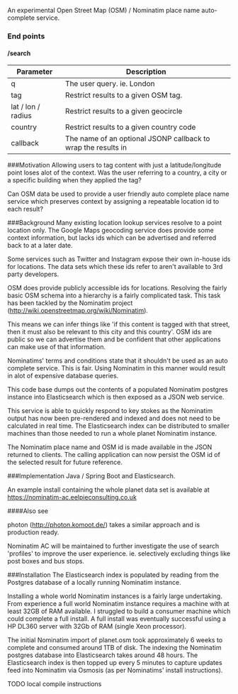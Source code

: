 An experimental Open Street Map (OSM) / Nominatim place name auto-complete service.

### End points

#### /search

Parameter | Description
---------|--------------
q	|	The user query. ie. London
tag	| Restrict results to a given OSM tag.
lat / lon / radius | Restrict results to a given geocircle
country | Restrict results to a given country code
callback | The name of an optional JSONP callback to wrap the results in


###Motivation
Allowing users to tag content with just a latitude/longitude point loses alot of the context.
Was the user referring to a country, a city or a specific building when they applied the tag?

Can OSM data be used to provide a user friendly auto complete place name service which preserves context by assigning a repeatable location id to each result?

###Background
Many existing location lookup services resolve to a point location only.
The Google Maps geocoding service does provide some context information, but lacks ids which can be advertised and referred back to at a later date.

Some services such as Twitter and Instagram expose their own in-house ids for locations.
The data sets which these ids refer to aren't available to 3rd party developers.

OSM does provide publicly accessible ids for locations.
Resolving the fairly basic OSM schema into a hierarchy is a fairly complicated task.
This task has been tackled by the Nominatim project (http://wiki.openstreetmap.org/wiki/Nominatim).

This means we can infer things like 'if this content is tagged with that street, then it must also be relevant to this city and this country'.
OSM ids are public so we can advertise them and be confident that other applications can make use of that information.

Nominatims' terms and conditions state that it shouldn't be used as an auto complete service. This is fair.
Using Nominatim in this manner would result in alot of expensive database queries.

This code base dumps out the contents of a populated Nominatim postgres instance into Elasticsearch which is then exposed as a JSON web service.

This service is able to quickly respond to key stokes as the Nominatim output has now been pre-rendered and indexed and does not need to be calculated in real time.
The Elasticsearch index can be distributed to smaller machines than those needed to run a whole planet Nominatim instance.

The Nominatim place name and OSM id is made available in the JSON returned to clients.
The calling application can now persist the OSM id of the selected result for future reference.

###Implementation
Java / Spring Boot and Elasticsearch.

An example install containing the whole planet data set is available at https://nominatim-ac.eelpieconsulting.co.uk

####Also see

photon (http://photon.komoot.de/) takes a similar approach and is production ready.

Nominatim AC will be maintained to further investigate the use of search 'profiles' to improve the user experience.
ie. selectively excluding things like post boxes and bus stops.


###Installation
The Elasticsearch index is populated by reading from the Postgres database of a locally running Nominatim instance.

Installing a whole world Nominatim instances is a fairly large undertaking.
From experience a full world Nominatim instance requires a machine with at least 32GB of RAM available.
I struggled to build a consumer machine which could complete a full install. A full install was
eventually successful using a HP DL360 server with 32Gb of RAM (single Xeon processor).

The initial Nominatim import of planet.osm took approximately 6 weeks to complete and consumed around 1TB of disk.
The indexing the Nominatim postgres database into Elasticsearch takes around 48 hours.
The Elasticsearch index is then topped up every 5 minutes to capture updates feed into Nominatim via Osmosis (as per Nominatims' install instructions).

TODO local compile instructions